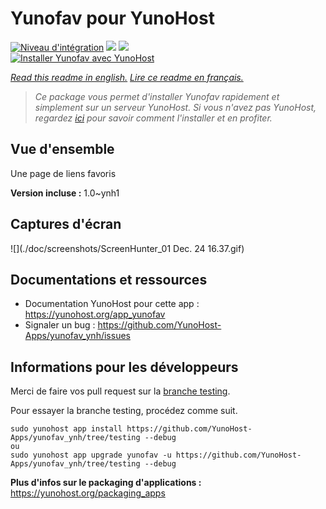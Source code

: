 # Yunofav pour YunoHost

[![Niveau d'intégration](https://dash.yunohost.org/integration/yunofav.svg)](https://dash.yunohost.org/appci/app/yunofav) ![](https://ci-apps.yunohost.org/ci/badges/yunofav.status.svg) ![](https://ci-apps.yunohost.org/ci/badges/yunofav.maintain.svg)  
[![Installer Yunofav avec YunoHost](https://install-app.yunohost.org/install-with-yunohost.svg)](https://install-app.yunohost.org/?app=yunofav)

*[Read this readme in english.](./README.md)*
*[Lire ce readme en français.](./README_fr.md)*

> *Ce package vous permet d'installer Yunofav rapidement et simplement sur un serveur YunoHost.
Si vous n'avez pas YunoHost, regardez [ici](https://yunohost.org/#/install) pour savoir comment l'installer et en profiter.*

## Vue d'ensemble

Une page de liens favoris

**Version incluse :** 1.0~ynh1



## Captures d'écran

![](./doc/screenshots/ScreenHunter_01 Dec. 24 16.37.gif)

## Documentations et ressources

* Documentation YunoHost pour cette app : https://yunohost.org/app_yunofav
* Signaler un bug : https://github.com/YunoHost-Apps/yunofav_ynh/issues

## Informations pour les développeurs

Merci de faire vos pull request sur la [branche testing](https://github.com/YunoHost-Apps/yunofav_ynh/tree/testing).

Pour essayer la branche testing, procédez comme suit.
```
sudo yunohost app install https://github.com/YunoHost-Apps/yunofav_ynh/tree/testing --debug
ou
sudo yunohost app upgrade yunofav -u https://github.com/YunoHost-Apps/yunofav_ynh/tree/testing --debug
```

**Plus d'infos sur le packaging d'applications :** https://yunohost.org/packaging_apps